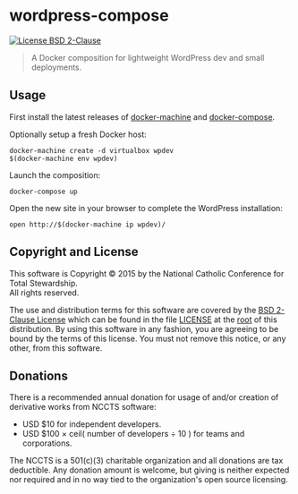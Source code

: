 wordpress-compose
=================

[![License BSD 2-Clause](https://img.shields.io/badge/license-BSD-brightgreen.svg?style=flat)](http://opensource.org/licenses/BSD-2-Clause)

> A Docker composition for lightweight WordPress dev and small deployments.

## Usage

First install the latest releases of [docker-machine](https://github.com/docker/machine/tags) and [docker-compose](https://github.com/docker/fig/tags).

Optionally setup a fresh Docker host:

```shell
docker-machine create -d virtualbox wpdev
$(docker-machine env wpdev)
```

Launch the composition:

```shell
docker-compose up
```

Open the new site in your browser to complete the WordPress installation:

```shell
open http://$(docker-machine ip wpdev)/
```

## Copyright and License

This software is Copyright &copy; 2015 by the National Catholic Conference for Total Stewardship.<br>All rights reserved.

The use and distribution terms for this software are covered by the [BSD 2-Clause License](http://opensource.org/licenses/BSD-2-Clause) which can be found in the file [LICENSE](https://raw.githubusercontent.com/NCCTS/wordpress-compose/master/LICENSE) at the [root](https://github.com/NCCTS/wordpress-compose/tree/master) of this distribution. By using this software in any fashion, you are agreeing to be bound by the terms of this license. You must not remove this notice, or any other, from this software.

## Donations

There is a recommended annual donation for usage of and/or creation of derivative works from NCCTS software:

* USD &#36;10 for independent developers.
* USD &#36;100 &#215; ceil&#40; number of developers &#247; 10 &#41; for teams and corporations.

The NCCTS is a 501(c)(3) charitable organization and all donations are tax deductible. Any donation amount is welcome, but giving is neither expected nor required and in no way tied to the organization's open source licensing.

